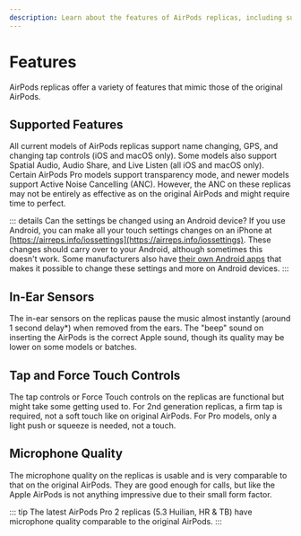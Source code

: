 ```yaml
---
description: Learn about the features of AirPods replicas, including supported features like name changing and GPS, in-ear sensor functionality, tap and force touch controls, microphone quality, and LED indications. 
---
```


# Features

AirPods replicas offer a variety of features that mimic those of the original AirPods.

## Supported Features

All current models of AirPods replicas support name changing, GPS, and changing tap controls (iOS and macOS only). Some models also support Spatial Audio, Audio Share, and Live Listen (all iOS and macOS only). Certain AirPods Pro models support transparency mode, and newer models support Active Noise Cancelling (ANC). However, the ANC on these replicas may not be entirely as effective as on the original AirPods and might require time to perfect.

::: details Can the settings be changed using an Android device?
If you use Android, you can make all your touch settings changes on an iPhone at [https://airreps.info/iossettings](https://airreps.info/iossettings). These changes should carry over to your Android, although sometimes this doesn't work. Some manufacturers also have [their own Android apps](https://airpodsreplicas.com/useful-apps) that makes it possible to change these settings and more on Android devices.
:::

## In-Ear Sensors

The in-ear sensors on the replicas pause the music almost instantly (around 1 second delay*) when removed from the ears. The "beep" sound on inserting the AirPods is the correct Apple sound, though its quality may be lower on some models or batches.

## Tap and Force Touch Controls

The tap controls or Force Touch controls on the replicas are functional but might take some getting used to. For 2nd generation replicas, a firm tap is required, not a soft touch like on original AirPods. For Pro models, only a light push or squeeze is needed, not a touch.

## Microphone Quality

The microphone quality on the replicas is usable and is very comparable to that on the original AirPods. They are good enough for calls, but like the Apple AirPods is not anything impressive due to their small form factor.

::: tip
The latest AirPods Pro 2 replicas (5.3 Huilian, HR & TB) have microphone quality comparable to the original AirPods.
:::

